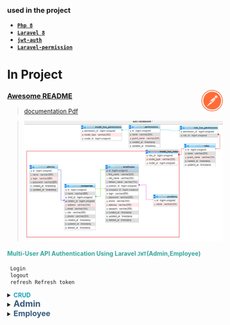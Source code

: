 ### used in the project

- **[`Php 8`](https://www.php.net/releases/8.0/ru.php#:~:text=PHP%208.0%20%E2%80%94%20%D0%B1%D0%BE%D0%BB%D1%8C%D1%88%D0%BE%D0%B5%20%D0%BE%D0%B1%D0%BD%D0%BE%D0%B2%D0%BB%D0%B5%D0%BD%D0%B8%D0%B5%20%D1%8F%D0%B7%D1%8B%D0%BA%D0%B0,%D1%82%D0%B8%D0%BF%D0%BE%D0%B2%2C%20%D0%BE%D0%B1%D1%80%D0%B0%D0%B1%D0%BE%D1%82%D0%BA%D0%B5%20%D0%BE%D1%88%D0%B8%D0%B1%D0%BE%D0%BA%20%D0%B8%20%D0%BA%D0%BE%D0%BD%D1%81%D0%B8%D1%81%D1%82%D0%B5%D0%BD%D1%82%D0%BD%D0%BE%D1%81%D1%82%D0%B8.)**
- **[`Laravel 8`](https://laravel.com/)**
- **[`jwt-auth`](https://jwt-auth.readthedocs.io/en/develop/laravel-installation/)**
- **[`Laravel-permission`](https://spatie.be/docs/laravel-permission/v5/introduction)**

# In Project
<a href="https://documenter.getpostman.com/view/9990014/UVC8B5ht" target="_blank"><img src="https://github.com/TursunboyevJahongir/click-test-tesk/blob/master/public/postman.svg" align="right" width="50">
### Awesome README [](https://documenter.getpostman.com/view/9990014/UVC8B5ht)
> <a href="public/Mehnat.uz.pdf" download>documentation Pdf</a>
    
    
> <img align="center" src="public/img.png">

#### <b style="color:#35a79c ">Multi-User API Authentication Using Laravel `JWT`(Admin,Employee)</b>

     Login
     logout
     refresh Refresh token

<details><summary><b style="color:#17A2B8">CRUD</b></summary>


> C create
> 
> R read
> 
> U update
> 
> D delete


</details>

<details><summary><b style="color:#355C7D;font-size:20px">Admin</b></summary>

```
- Profile RU
- Admins CRUD --- set role
- Role CRUD
- Position CRUD
- Company CRUD
- Employee CRUD
```

</details>

<details><summary><b style="color:#355C7D;font-size:18px">Employee</b></summary>

```
- Profile RU
- Company R --self company
```

#### <b style="color:#35a79c">Director</b>

```
- Employee CRUD --to self company
- Company RU --self company
```

</details>
